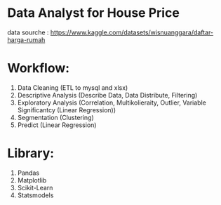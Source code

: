 # Data Analyst for House Price

data sourche : https://www.kaggle.com/datasets/wisnuanggara/daftar-harga-rumah

# Workflow:

1. Data Cleaning (ETL to mysql and xlsx)
2. Descriptive Analysis (Describe Data, Data Distribute, Filtering)
3. Exploratory Analysis (Correlation, Multikolieraity, Outlier, Variable Significantcy (Linear Regression))
4. Segmentation (Clustering)
5. Predict (Linear Regression)

# Library:

1. Pandas
2. Matplotlib
3. Scikit-Learn
4. Statsmodels
